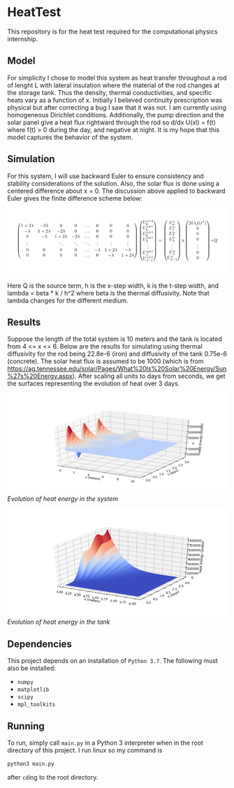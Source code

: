 # HeatTest

This repository is for the heat test required for the computational physics internship. 

## Model
For simplicity I chose to model this system as heat transfer throughout a rod of 
lenght L with lateral insulation where the material of the rod changes at the storage tank. 
Thus the density, thermal conductivities, and 
specific heats vary as a function of x. Initially I believed continuity prescription was physical but
after correcting a bug I saw that it was not. I am currently using homogeneous Dirichlet conditions.
Additionally, the pump direction and the solar panel give a heat flux rightward through the rod so
d/dx U(xl) = f(t) where f(t) > 0 during the day, and negative at night. It is
my hope that this model captures the behavior of the system.

## Simulation
For this system, I will use backward Euler to ensure consistency and stability 
considerations of the solution. Also, the solar flux is done using a centered difference about x = 0. 
The discussion above applied to backward Euler gives the finite difference scheme below:

![](fig1.png)

Here Q is the source term, h is the x-step width, k is the t-step width, and lambda = beta * k / h^2 
where beta is the thermal diffusivity. Note that lambda changes for the different medium.
## Results
Suppose the length of the total system is 10 meters and the tank is located from
4 <= x <= 6. Below are the results for simulating using thermal diffusivity for the rod being 
22.8e-6 (iron) and diffusivity of the tank 0.75e-6 (concrete). The solar heat flux
is assumed to be 1000 (which is from https://ag.tennessee.edu/solar/Pages/What%20Is%20Solar%20Energy/Sun%27s%20Energy.aspx).
After scaling all units to days from seconds, we get the surfaces representing the evolution of heat over 3 days.

![](fig2.png)
*Evolution of heat energy in the system*

![](fig3.png)
*Evolution of heat energy in the tank*


## Dependencies
This project depends on an installation of `Python 3.7`. The following must also be
installed:
- `numpy`
- `matplotlib`
- `scipy`
- `mpl_toolkits`
## Running
To run, simply call `main.py` in a Python 3 interpreter when in the root directory of
this project. I run linux so my command is
```bash
python3 main.py
```
after `cd`ing to the root directory.